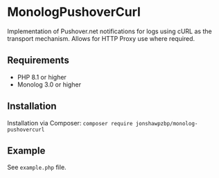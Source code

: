 # MonologPushoverCurl
Implementation of Pushover.net notifications for logs using cURL as the transport mechanism. Allows for HTTP Proxy use where required.

## Requirements
- PHP 8.1 or higher
- Monolog 3.0 or higher

## Installation
Installation via Composer: `composer require jonshawpzbp/monolog-pushovercurl`

## Example
See `example.php` file.